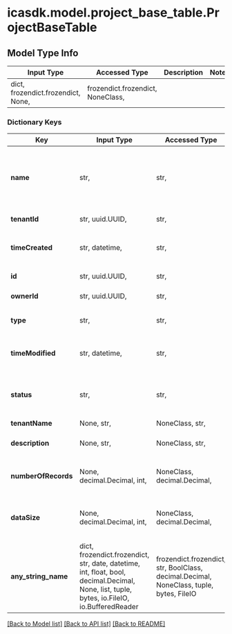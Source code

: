 # icasdk.model.project_base_table.ProjectBaseTable

## Model Type Info
Input Type | Accessed Type | Description | Notes
------------ | ------------- | ------------- | -------------
dict, frozendict.frozendict, None,  | frozendict.frozendict, NoneClass,  |  | 

### Dictionary Keys
Key | Input Type | Accessed Type | Description | Notes
------------ | ------------- | ------------- | ------------- | -------------
**name** | str,  | str,  | The name of the table which should be used in writing queries | 
**tenantId** | str, uuid.UUID,  | str,  |  | value must be a uuid
**timeCreated** | str, datetime,  | str,  |  | value must conform to RFC-3339 date-time
**id** | str, uuid.UUID,  | str,  |  | value must be a uuid
**ownerId** | str, uuid.UUID,  | str,  |  | value must be a uuid
**type** | str,  | str,  | The type of the table | must be one of ["TABLE", "VIEW", ] 
**timeModified** | str, datetime,  | str,  |  | value must conform to RFC-3339 date-time
**status** | str,  | str,  | The status of the table | must be one of ["AVAILABLE", "DELETED", "PENDING", ] 
**tenantName** | None, str,  | NoneClass, str,  |  | [optional] 
**description** | None, str,  | NoneClass, str,  | The description of the table | [optional] 
**numberOfRecords** | None, decimal.Decimal, int,  | NoneClass, decimal.Decimal,  | The number of record in the table | [optional] value must be a 64 bit integer
**dataSize** | None, decimal.Decimal, int,  | NoneClass, decimal.Decimal,  | The amount of Data contained in this table in bytes | [optional] value must be a 64 bit integer
**any_string_name** | dict, frozendict.frozendict, str, date, datetime, int, float, bool, decimal.Decimal, None, list, tuple, bytes, io.FileIO, io.BufferedReader | frozendict.frozendict, str, BoolClass, decimal.Decimal, NoneClass, tuple, bytes, FileIO | any string name can be used but the value must be the correct type | [optional]

[[Back to Model list]](../../README.md#documentation-for-models) [[Back to API list]](../../README.md#documentation-for-api-endpoints) [[Back to README]](../../README.md)

